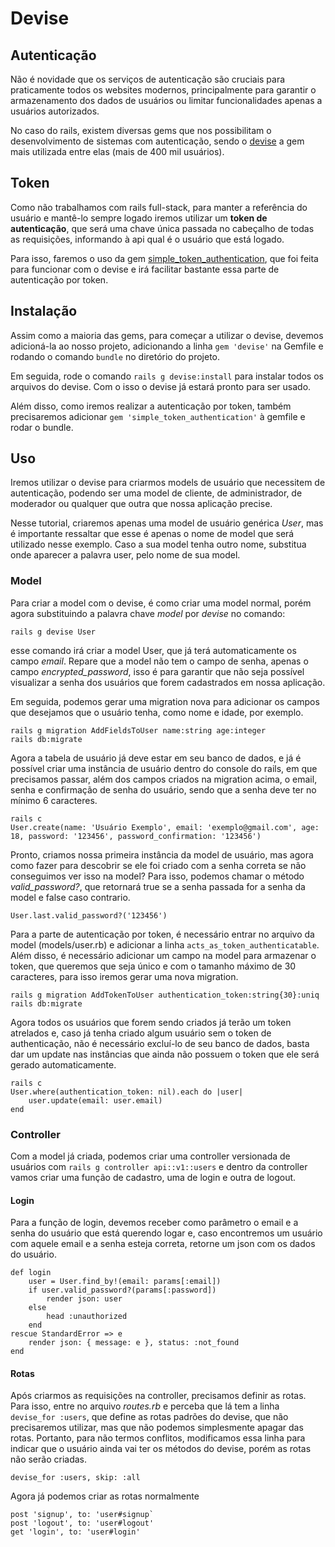 # Devise

## Autenticação

Não é novidade que os serviços de autenticação são cruciais para praticamente todos os websites modernos, principalmente para garantir o armazenamento dos dados de usuários ou limitar funcionalidades apenas a usuários autorizados.

No caso do rails, existem diversas gems que nos possibilitam o desenvolvimento de sistemas com autenticação, sendo o [devise](https://github.com/heartcombo/devise) a gem mais utilizada entre elas (mais de 400 mil usuários).

## Token

Como não trabalhamos com rails full-stack, para manter a referência do usuário e mantê-lo sempre logado iremos utilizar um **token de autenticação**, que será uma chave única passada no cabeçalho de todas as requisições, informando à api qual é o usuário que está logado.

Para isso, faremos o uso da gem [simple_token_authentication](https://github.com/gonzalo-bulnes/simple_token_authentication), que foi feita para funcionar com o devise e irá facilitar bastante essa parte de autenticação por token.

## Instalação

Assim como a maioria das gems, para começar a utilizar o devise, devemos adicioná-la ao nosso projeto, adicionando a linha `gem 'devise'` na Gemfile e rodando o comando `bundle` no diretório do projeto.

Em seguida, rode o comando `rails g devise:install` para instalar todos os arquivos do devise. Com o isso o devise já estará pronto para ser usado.

Além disso, como iremos realizar a autenticação por token, também precisaremos adicionar `gem 'simple_token_authentication'` à gemfile e rodar o bundle. 

## Uso

Iremos utilizar o devise para criarmos models de usuário que necessitem de autenticação, podendo ser uma model de cliente, de administrador, de moderador ou qualquer que outra que nossa aplicação precise. 

Nesse tutorial, criaremos apenas uma model de usuário genérica _User_, mas é importante ressaltar que esse é apenas o nome de model que será utilizado nesse exemplo. Caso a sua model tenha outro nome, substitua onde aparecer a palavra user, pelo nome de sua model.

### Model

Para criar a model com o devise, é como criar uma model normal, porém agora substituindo a palavra chave _model_ por _devise_ no comando:
```
rails g devise User
```

esse comando irá criar a model User, que já terá automaticamente os campo _email_. Repare que a model não tem o campo de senha, apenas o campo _encrypted_password_, isso é para garantir que não seja possível visualizar a senha dos usuários que forem cadastrados em nossa aplicação.

Em seguida, podemos gerar uma migration nova para adicionar os campos que desejamos que o usuário tenha, como nome e idade, por exemplo.

```
rails g migration AddFieldsToUser name:string age:integer
rails db:migrate
```

Agora a tabela de usuário já deve estar em seu banco de dados, e já é possível criar uma instância de usuário dentro do console do rails, em que precisamos passar, além dos campos criados na migration acima, o email, senha e confirmação de senha do usuário, sendo que a senha deve ter no mínimo 6 caracteres.

```
rails c
User.create(name: 'Usuário Exemplo', email: 'exemplo@gmail.com', age: 18, password: '123456', password_confirmation: '123456')
```

Pronto, criamos nossa primeira instância da model de usuário, mas agora como fazer para descobrir se ele foi criado com a senha correta se não conseguimos ver isso na model? Para isso, podemos chamar o método _valid_password?_, que retornará true se a senha passada for a senha da model e false caso contrario.

```
User.last.valid_password?('123456')
```

Para a parte de autenticação por token, é necessário entrar no arquivo da model (models/user.rb) e adicionar a linha `acts_as_token_authenticatable`. Além disso, é necessário adicionar um campo na model para armazenar o token, que queremos que seja único e com o tamanho máximo de 30 caracteres, para isso iremos gerar uma nova migration.
```
rails g migration AddTokenToUser authentication_token:string{30}:uniq
rails db:migrate
```

Agora todos os usuários que forem sendo criados já terão um token atrelados e, caso já tenha criado algum usuário sem o token de authenticação, não é necessário excluí-lo de seu banco de dados, basta dar um update nas instâncias que ainda não possuem o token que ele será gerado automaticamente.
```
rails c
User.where(authentication_token: nil).each do |user|
    user.update(email: user.email)
end
```

### Controller

Com a model já criada, podemos criar uma controller versionada de usuários com `rails g controller api::v1::users` e dentro da controller vamos criar uma função de cadastro, uma de login e outra de logout. 


#### Login

Para a função de login, devemos receber como parâmetro o email e a senha do usuário que está querendo logar e, caso encontremos um usuário com aquele email e a senha esteja correta, retorne um json com os dados do usuário.

```
def login
    user = User.find_by!(email: params[:email])
    if user.valid_password?(params[:password])
        render json: user
    else
        head :unauthorized
    end
rescue StandardError => e
    render json: { message: e }, status: :not_found
end
```

#### Rotas

Após criarmos as requisições na controller, precisamos definir as rotas. Para isso, entre no arquivo _routes.rb_ e perceba que lá tem a linha `devise_for :users`, que define as rotas padrões do devise, que não precisaremos utilizar, mas que não podemos simplesmente apagar das rotas. Portanto, para não termos conflitos, modificamos essa linha para indicar que o usuário ainda vai ter os métodos do devise, porém as rotas não serão criadas.
```
devise_for :users, skip: :all
```

Agora já podemos criar as rotas normalmente
```
post 'signup', to: 'user#signup`
post 'logout', to: 'user#logout'
get 'login', to: 'user#login'
```